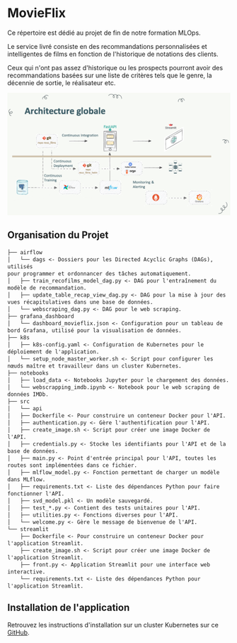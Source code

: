 # MovieFlix

Ce répertoire est dédié au projet de fin de notre formation MLOps.

Le service livré consiste en des recommandations personnalisées et intelligentes de films en fonction de l'historique de notations des clients.

Ceux qui n'ont pas assez d'historique ou les prospects pourront avoir des recommandations basées sur une liste de critères tels que le genre, la décennie de sortie, le réalisateur etc.


![Screenshot](https://github.com/Chadiboulos/movie-recommander/blob/main/notebooks/Screenshot%202024-04-09%20at%2014.29.18.png?raw=true)


## Organisation du Projet

```
├── airflow
│   └── dags <- Dossiers pour les Directed Acyclic Graphs (DAGs), utilisés                                                                                                                                      pour programmer et ordonnancer des tâches automatiquement.
│   ├── train_recofilms_model_dag.py <- DAG pour l'entraînement du modèle de recommandation.
│   ├── update_table_recap_view_dag.py <- DAG pour la mise à jour des vues récapitulatives dans une base de données.
│   └── webscraping_dag.py <- DAG pour le web scraping.
├── grafana_dashboard
│   └── dashboard_movieflix.json <- Configuration pour un tableau de bord Grafana, utilisé pour la visualisation de données.
├── k8s
│   ├── k8s-config.yaml <- Configuration de Kubernetes pour le déploiement de l'application.
│   └── setup_node_master_worker.sh <- Script pour configurer les nœuds maître et travailleur dans un cluster Kubernetes.
├── notebooks
│   ├── load_data <- Notebooks Jupyter pour le chargement des données.
│   └── webscrapping_imdb.ipynb <- Notebook pour le web scraping de données IMDb.
├── src
│   └── api
│   ├── Dockerfile <- Pour construire un conteneur Docker pour l'API.
│   ├── authentication.py <- Gère l'authentification pour l'API.
│   ├── create_image.sh <- Script pour créer une image Docker de l'API.
│   ├── credentials.py <- Stocke les identifiants pour l'API et de la base de données.
│   ├── main.py <- Point d'entrée principal pour l'API, toutes les routes sont implémentées dans ce fichier.
│   ├── mlflow_model.py <- Fonction permettant de charger un modèle dans MLflow.
│   ├── requirements.txt <- Liste des dépendances Python pour faire fonctionner l'API.
│   ├── svd_model.pkl <- Un modèle sauvegardé.
│   ├── test_*.py <- Contient des tests unitaires pour l'API.
│   ├── utilities.py <- Fonctions diverses pour l'API.
│   └── welcome.py <- Gère le message de bienvenue de l'API.
└── streamlit
    ├── Dockerfile <- Pour construire un conteneur Docker pour l'application Streamlit.
    ├── create_image.sh <- Script pour créer une image Docker de l'application Streamlit.
    ├── front.py <- Application Streamlit pour une interface web interactive.
    └── requirements.txt <- Liste des dépendances Python pour l'application Streamlit.
```

## Installation de l'application

Retrouvez les instructions d'installation sur un cluster Kubernetes sur ce [GitHub](https://github.com/Jbdu4493/oct23_cmlops_reco_films_helm).
